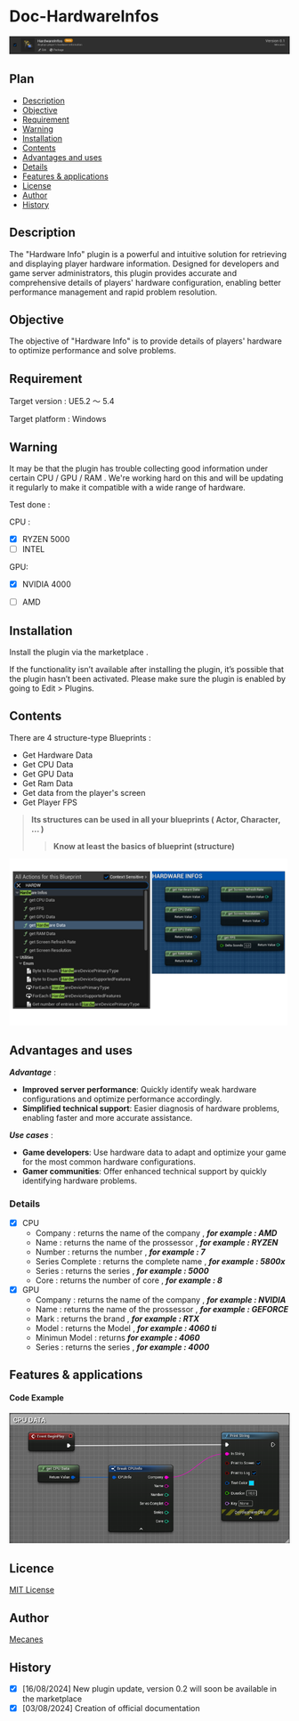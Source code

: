 # Doc-HardwareInfos

![Plugin](https://github.com/Mecanes/Images/blob/main/plugins.png?raw=true)

## Plan
<!--ts-->
* [Description](#Description)
* [Objective](#Objective)
* [Requirement](#Requirement)
* [Warning](#Warning)
* [Installation](#Installation)
* [Contents](#Contents)
* [Advantages and uses](#Advantages-and-uses)
* [Details](#Details)
* [Features & applications](#features-&-usages)
* [License](#License)
* [Author](#Author)
* [History](#History)

## Description

The "Hardware Info" plugin is a powerful and intuitive solution for retrieving and displaying player hardware information. Designed for developers and game server administrators, this plugin provides accurate and comprehensive details of players' hardware configuration, enabling better performance management and rapid problem resolution. 

## Objective

The objective of "Hardware Info" is to provide details of players' hardware to optimize performance and solve problems.

## Requirement

Target version : UE5.2 ～ 5.4

Target platform : Windows

## Warning
It may be that the plugin has trouble collecting good information under certain CPU / GPU / RAM . We're working hard on this and will be updating it regularly to make it compatible with a wide range of hardware. 

Test done :

CPU :

- [x] RYZEN 5000
- [ ] INTEL

GPU:

- [x] NVIDIA 4000
- [ ] AMD


## Installation

Install the plugin via the marketplace .

If the functionality isn’t available after installing the plugin, it’s possible that the plugin hasn’t been activated. Please make sure the plugin is enabled by going to Edit > Plugins.

## Contents
There are 4 structure-type Blueprints :
* Get Hardware Data
* Get CPU Data
* Get GPU Data
* Get Ram Data
* Get data from the player's screen
* Get Player FPS

> **Its structures can be used in all your blueprints ( Actor, Character, ... )**
>> **Know at least the basics of blueprint (structure)**

![Structure Infos](https://github.com/Mecanes/Images/blob/main/UE.png)

## Advantages and uses
***Advantage*** :
* **Improved server performance**: Quickly identify weak hardware configurations and optimize performance accordingly.
* **Simplified technical support**: Easier diagnosis of hardware problems, enabling faster and more accurate assistance.

***Use cases*** :
* **Game developers**: Use hardware data to adapt and optimize your game for the most common hardware configurations.
* **Gamer communities**: Offer enhanced technical support by quickly identifying hardware problems.

### Details
- [x] CPU
    - Company : returns the name of the company , ***for example : AMD***
    - Name : returns the name of the prossessor , ***for example : RYZEN***
    - Number : returns the number , ***for example : 7***
    - Series Complete : returns the complete name , ***for example : 5800x***
    - Series : returns the series , ***for example : 5000***
    - Core : returns the number of core , ***for example : 8***
- [x] GPU
    - Company : returns the name of the company , ***for example : NVIDIA***
    - Name : returns the name of the prossessor , ***for example : GEFORCE***
    - Mark : returns the brand , ***for example : RTX***
    - Model : returns the Model , ***for example : 4060 ti***
    - Minimun Model : returns ***for example : 4060***
    - Series : returns the series , ***for example : 4000***


## Features & applications

#### Code Example
![CPU Example](https://github.com/Mecanes/Images/blob/main/CPU_DATA.png?raw=true)

## Licence

[MIT License](https://en.wikipedia.org/wiki/MIT_License)

## Author

[Mecanes](https://x.com/MecanesFr)

## History

- [x] [16/08/2024] New plugin update, version 0.2 will soon be available in the marketplace
- [x] [03/08/2024] Creation of official documentation
